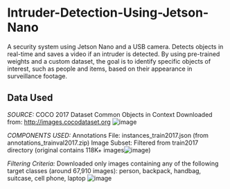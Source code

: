 # Intruder-Detection-Using-Jetson-Nano
A security system using Jetson Nano and a USB camera. Detects objects in real-time and saves a video if an intruder is detected. By using pre-trained weights and a custom dataset, the goal is to identify specific objects of interest, such as people and items, based on their appearance in surveillance footage.
## Data Used
*SOURCE:*
COCO 2017 Dataset
Common Objects in Context
Downloaded from: http://images.cocodataset.org
![image](https://github.com/user-attachments/assets/be4ebef4-5407-4f35-853c-340b5721aae0)

*COMPONENTS USED:*
Annotations File: instances_train2017.json (from annotations_trainval2017.zip)
Image Subset: Filtered from train2017 directory (original contains 118K+ images![image](https://github.com/user-attachments/assets/b5c13bb3-f68c-4702-a13d-d1062471c575))

*Filtering Criteria:*
Downloaded only images containing any of the following target classes (around 67,910 images):
person, backpack, handbag, suitcase, cell phone, laptop
![image](https://github.com/user-attachments/assets/ca99e634-c1e5-4736-a2fc-c3fe916a0912)


